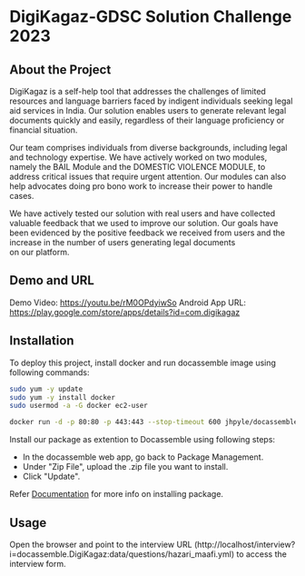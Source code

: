
# DigiKagaz-GDSC Solution Challenge 2023

## About the Project

DigiKagaz is a self-help tool that addresses the challenges of limited resources and language barriers faced by indigent individuals seeking legal aid services in India. Our solution enables users to generate relevant legal documents quickly and easily, regardless of their language proficiency or financial situation.

Our team comprises individuals from diverse backgrounds, including legal and technology expertise. We have actively worked on two modules, namely the BAIL Module and the DOMESTIC VIOLENCE MODULE, to address critical issues that require urgent attention. Our modules can also help advocates doing pro bono work to increase their power to handle cases.

We have actively tested our solution with real users and have collected valuable feedback that we used to improve our solution. Our goals have been evidenced by the positive feedback we received from users and the increase in the number of users generating legal documents on our platform.

## Demo and URL

Demo Video: https://youtu.be/rM0OPdyiwSo
Android App URL: https://play.google.com/store/apps/details?id=com.digikagaz


## Installation

To deploy this project, install docker and run docassemble image using following commands:

```bash
sudo yum -y update
sudo yum -y install docker
sudo usermod -a -G docker ec2-user

docker run -d -p 80:80 -p 443:443 --stop-timeout 600 jhpyle/docassemble
```

Install our package as extention to Docassemble using following steps: 
- In the docassemble web app, go back to Package Management.
- Under "Zip File", upload the .zip file you want to install.
- Click "Update".

Refer [Documentation](https://docassemble.org/docs/packages.html#zip_install) for more info on installing package.

  
## Usage

Open the browser and point to the interview URL (http://localhost/interview?i=docassemble.DigiKagaz:data/questions/hazari_maafi.yml) to access the interview form.

    